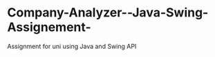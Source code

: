 Company-Analyzer--Java-Swing-Assignement-
=========================================

Assignment for uni using Java and Swing API
